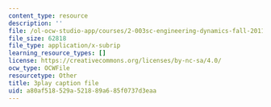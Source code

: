 ```yaml
---
content_type: resource
description: ''
file: /ol-ocw-studio-app/courses/2-003sc-engineering-dynamics-fall-2011/a80af518529a521889a685f0737d3eaa_iMz0LiqjFmE.vtt
file_size: 62818
file_type: application/x-subrip
learning_resource_types: []
license: https://creativecommons.org/licenses/by-nc-sa/4.0/
ocw_type: OCWFile
resourcetype: Other
title: 3play caption file
uid: a80af518-529a-5218-89a6-85f0737d3eaa
---
```

